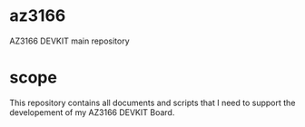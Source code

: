 # az3166
AZ3166 DEVKIT main repository

# scope
This repository contains all documents and scripts that I need to support the developement of my AZ3166 DEVKIT Board.


